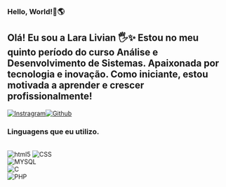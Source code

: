 ### Hello, World!👋🌎

## Olá! Eu sou a Lara Livian 🖐️✨ Estou no meu quinto período do curso Análise e Desenvolvimento de Sistemas. Apaixonada por tecnologia e inovação. Como iniciante, estou motivada a aprender e crescer profissionalmente!
[![Instragram](https://img.shields.io/badge/Instagram-E4405F?style=for-the-badge&logo=instagram&logoColor=white)](https://www.instagram.com/laralivian_/)[![Github](https://img.shields.io/badge/GitHub-100000?style=for-the-badge&logo=github&logoColor=white)](https://github.com/LaraLivian)

### Linguagens que eu utilizo.
<div style= "display: inline block"> <br/>
<img aling = "center" alt="html5" src ="https://img.shields.io/badge/HTML5-E34F26?style=for-the-badge&logo=html5&logoColor=white"

<div style= "display: inline block"> 
<img aling = "center" alt="CSS" src ="https://img.shields.io/badge/CSS-239120?&style=for-the-badge&logo=css3&logoColor=white"/>

<div style= "display: inline block"> 
<img aling = "center" alt="MYSQL" src ="https://img.shields.io/badge/MySQL-005C84?style=for-the-badge&logo=mysql&logoColor=white"/>

<div style= "display: inline block"> 
<img aling = "center" alt="C" src ="https://img.shields.io/badge/C-00599C?style=for-the-badge&logo=c&logoColor=white"/>

<div style= "display: inline block"> 
<img aling = "center" alt="PHP" src ="https://img.shields.io/badge/PHP-777BB4?style=for-the-badge&logo=php&logoColor=whitee"/>
</div>
